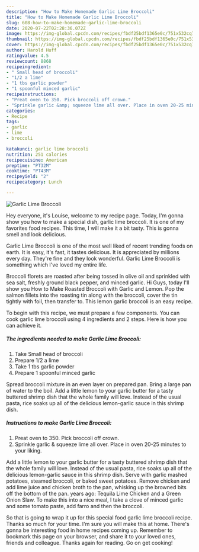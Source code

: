```yaml
---
description: "How to Make Homemade Garlic Lime Broccoli"
title: "How to Make Homemade Garlic Lime Broccoli"
slug: 608-how-to-make-homemade-garlic-lime-broccoli
date: 2020-07-22T02:28:36.072Z
image: https://img-global.cpcdn.com/recipes/fbdf25bdf1365e0c/751x532cq70/garlic-lime-broccoli-recipe-main-photo.jpg
thumbnail: https://img-global.cpcdn.com/recipes/fbdf25bdf1365e0c/751x532cq70/garlic-lime-broccoli-recipe-main-photo.jpg
cover: https://img-global.cpcdn.com/recipes/fbdf25bdf1365e0c/751x532cq70/garlic-lime-broccoli-recipe-main-photo.jpg
author: Harold Huff
ratingvalue: 4.5
reviewcount: 8868
recipeingredient:
- " Small head of broccoli"
- "1/2 a lime"
- "1 tbs garlic powder"
- "1 spoonful minced garlic"
recipeinstructions:
- "Preat oven to 350. Pick broccoli off crown."
- "Sprinkle garlic &amp; squeeze lime all over. Place in oven 20-25 minutes to your liking."
categories:
- Recipe
tags:
- garlic
- lime
- broccoli

katakunci: garlic lime broccoli 
nutrition: 251 calories
recipecuisine: American
preptime: "PT32M"
cooktime: "PT43M"
recipeyield: "2"
recipecategory: Lunch

---
```



![Garlic Lime Broccoli](https://img-global.cpcdn.com/recipes/fbdf25bdf1365e0c/751x532cq70/garlic-lime-broccoli-recipe-main-photo.jpg)

Hey everyone, it's Louise, welcome to my recipe page. Today, I'm gonna show you how to make a special dish, garlic lime broccoli. It is one of my favorites food recipes. This time, I will make it a bit tasty. This is gonna smell and look delicious.

Garlic Lime Broccoli is one of the most well liked of recent trending foods on earth. It is easy, it's fast, it tastes delicious. It is appreciated by millions every day. They're fine and they look wonderful. Garlic Lime Broccoli is something which I've loved my entire life.

Broccoli florets are roasted after being tossed in olive oil and sprinkled with sea salt, freshly ground black pepper, and minced garlic. Hi Guys, today I&#39;ll show you How to Make Roasted Broccoli with Garlic and Lemon. Pop the salmon fillets into the roasting tin along with the broccoli, cover the tin tightly with foil, then transfer to. This lemon garlic broccoli is an easy recipe.


To begin with this recipe, we must prepare a few components. You can cook garlic lime broccoli using 4 ingredients and 2 steps. Here is how you can achieve it.

<!--inarticleads1-->

##### The ingredients needed to make Garlic Lime Broccoli:

1. Take  Small head of broccoli
1. Prepare 1/2 a lime
1. Take 1 tbs garlic powder
1. Prepare 1 spoonful minced garlic


Spread broccoli mixture in an even layer on prepared pan. Bring a large pan of water to the boil. Add a little lemon to your garlic butter for a tasty buttered shrimp dish that the whole family will love. Instead of the usual pasta, rice soaks up all of the delicious lemon-garlic sauce in this shrimp dish. 

<!--inarticleads2-->

##### Instructions to make Garlic Lime Broccoli:

1. Preat oven to 350. Pick broccoli off crown.
1. Sprinkle garlic &amp; squeeze lime all over. Place in oven 20-25 minutes to your liking.


Add a little lemon to your garlic butter for a tasty buttered shrimp dish that the whole family will love. Instead of the usual pasta, rice soaks up all of the delicious lemon-garlic sauce in this shrimp dish. Serve with garlic mashed potatoes, steamed broccoli, or baked sweet potatoes. Remove chicken and add lime juice and chicken broth to the pan, whisking up the browned bits off the bottom of the pan. years ago: Tequila Lime Chicken and a Green Onion Slaw. To make this into a nice meal, I take a clove of minced garlic and some tomato paste, add farro and then the broccoli. 

So that is going to wrap it up for this special food garlic lime broccoli recipe. Thanks so much for your time. I'm sure you will make this at home. There's gonna be interesting food in home recipes coming up. Remember to bookmark this page on your browser, and share it to your loved ones, friends and colleague. Thanks again for reading. Go on get cooking!
